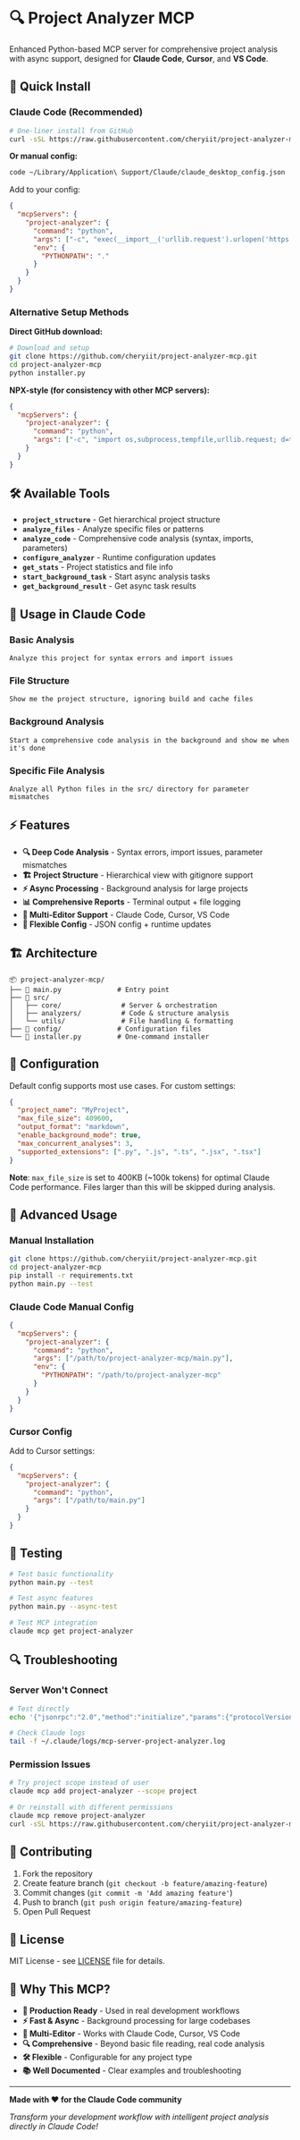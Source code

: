 # 🔍 Project Analyzer MCP

Enhanced Python-based MCP server for comprehensive project analysis with async support, designed for **Claude Code**, **Cursor**, and **VS Code**.

## 🚀 Quick Install

### Claude Code (Recommended)
```bash
# One-liner install from GitHub
curl -sSL https://raw.githubusercontent.com/cheryiit/project-analyzer-mcp/master/installer.py | python
```

**Or manual config:**
```bash
code ~/Library/Application\ Support/Claude/claude_desktop_config.json
```

Add to your config:
```json
{
  "mcpServers": {
    "project-analyzer": {
      "command": "python",
      "args": ["-c", "exec(__import__('urllib.request').urlopen('https://raw.githubusercontent.com/cheryiit/project-analyzer-mcp/master/main.py').read())"],
      "env": {
        "PYTHONPATH": "."
      }
    }
  }
}
```

### Alternative Setup Methods

**Direct GitHub download:**
```bash
# Download and setup
git clone https://github.com/cheryiit/project-analyzer-mcp.git
cd project-analyzer-mcp
python installer.py
```

**NPX-style (for consistency with other MCP servers):**
```json
{
  "mcpServers": {
    "project-analyzer": {
      "command": "python",
      "args": ["-c", "import os,subprocess,tempfile,urllib.request; d=tempfile.mkdtemp(); urllib.request.urlretrieve('https://raw.githubusercontent.com/cheryiit/project-analyzer-mcp/master/main.py', os.path.join(d,'main.py')); subprocess.run(['python', os.path.join(d,'main.py')])"]
    }
  }
}
```

## 🛠️ Available Tools

- **`project_structure`** - Get hierarchical project structure
- **`analyze_files`** - Analyze specific files or patterns
- **`analyze_code`** - Comprehensive code analysis (syntax, imports, parameters)
- **`configure_analyzer`** - Runtime configuration updates
- **`get_stats`** - Project statistics and file info
- **`start_background_task`** - Start async analysis tasks
- **`get_background_result`** - Get async task results

## 💬 Usage in Claude Code

### Basic Analysis
```
Analyze this project for syntax errors and import issues
```

### File Structure
```
Show me the project structure, ignoring build and cache files
```

### Background Analysis
```
Start a comprehensive code analysis in the background and show me when it's done
```

### Specific File Analysis
```
Analyze all Python files in the src/ directory for parameter mismatches
```

## ⚡ Features

- **🔍 Deep Code Analysis** - Syntax errors, import issues, parameter mismatches
- **🏗️ Project Structure** - Hierarchical view with gitignore support
- **⚡ Async Processing** - Background analysis for large projects
- **📊 Comprehensive Reports** - Terminal output + file logging
- **🎯 Multi-Editor Support** - Claude Code, Cursor, VS Code
- **🔧 Flexible Config** - JSON config + runtime updates

## 🏗️ Architecture

```
📦 project-analyzer-mcp/
├── 🐍 main.py              # Entry point
├── 📁 src/
│   ├── core/               # Server & orchestration
│   ├── analyzers/          # Code & structure analysis  
│   └── utils/              # File handling & formatting
├── 📁 config/              # Configuration files
└── 🔧 installer.py         # One-command installer
```

## 🔧 Configuration

Default config supports most use cases. For custom settings:

```json
{
  "project_name": "MyProject",
  "max_file_size": 409600,
  "output_format": "markdown",
  "enable_background_mode": true,
  "max_concurrent_analyses": 3,
  "supported_extensions": [".py", ".js", ".ts", ".jsx", ".tsx"]
}
```

**Note**: `max_file_size` is set to 400KB (~100k tokens) for optimal Claude Code performance. Files larger than this will be skipped during analysis.

## 🚀 Advanced Usage

### Manual Installation
```bash
git clone https://github.com/cheryiit/project-analyzer-mcp.git
cd project-analyzer-mcp
pip install -r requirements.txt
python main.py --test
```

### Claude Code Manual Config
```json
{
  "mcpServers": {
    "project-analyzer": {
      "command": "python",
      "args": ["/path/to/project-analyzer-mcp/main.py"],
      "env": {
        "PYTHONPATH": "/path/to/project-analyzer-mcp"
      }
    }
  }
}
```

### Cursor Config
Add to Cursor settings:
```json
{
  "mcpServers": {
    "project-analyzer": {
      "command": "python", 
      "args": ["/path/to/main.py"]
    }
  }
}
```

## 🧪 Testing

```bash
# Test basic functionality
python main.py --test

# Test async features  
python main.py --async-test

# Test MCP integration
claude mcp get project-analyzer
```

## 🔍 Troubleshooting

### Server Won't Connect
```bash
# Test directly
echo '{"jsonrpc":"2.0","method":"initialize","params":{"protocolVersion":"2024-11-05"},"id":1}' | python main.py

# Check Claude logs
tail -f ~/.claude/logs/mcp-server-project-analyzer.log
```

### Permission Issues
```bash
# Try project scope instead of user
claude mcp add project-analyzer --scope project

# Or reinstall with different permissions
claude mcp remove project-analyzer
curl -sSL https://raw.githubusercontent.com/cheryiit/project-analyzer-mcp/master/installer.py | python
```

## 🤝 Contributing

1. Fork the repository
2. Create feature branch (`git checkout -b feature/amazing-feature`)
3. Commit changes (`git commit -m 'Add amazing feature'`)
4. Push to branch (`git push origin feature/amazing-feature`)
5. Open Pull Request

## 📄 License

MIT License - see [LICENSE](LICENSE) file for details.

## 🌟 Why This MCP?

- **🚀 Production Ready** - Used in real development workflows
- **⚡ Fast & Async** - Background processing for large codebases
- **🎯 Multi-Editor** - Works with Claude Code, Cursor, VS Code
- **🔍 Comprehensive** - Beyond basic file reading, real code analysis
- **🛠️ Flexible** - Configurable for any project type
- **📚 Well Documented** - Clear examples and troubleshooting

---

**Made with ❤️ for the Claude Code community**

*Transform your development workflow with intelligent project analysis directly in Claude Code!*